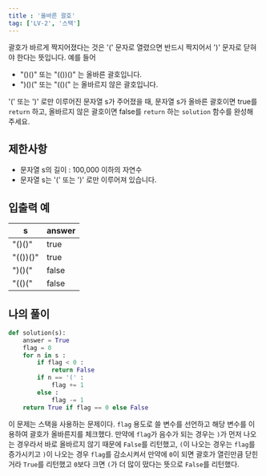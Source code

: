 ```yaml
---
title : '올바른 괄호'
tag: ['LV-2', '스택']
---
```


괄호가 바르게 짝지어졌다는 것은 '(' 문자로 열렸으면 반드시 짝지어서 ')' 문자로 닫혀야 한다는 뜻입니다. 예를 들어

-   "()()" 또는 "(())()" 는 올바른 괄호입니다.
-   ")()(" 또는 "(()(" 는 올바르지 않은 괄호입니다.

'(' 또는 ')' 로만 이루어진 문자열 s가 주어졌을 때, 문자열 s가 올바른 괄호이면 true를 `return` 하고, 올바르지 않은 괄호이면 false를 `return` 하는 `solution` 함수를 완성해 주세요.

## 제한사항

-   문자열 s의 길이 : 100,000 이하의 자연수
-   문자열 s는 '(' 또는 ')' 로만 이루어져 있습니다.


## 입출력 예
| s        | answer |
| -------- | ------ |
| "()()"   | true   |
| "(())()" | true   |
| ")()("   | false  |
| "(()("   | false  |


## 나의 풀이

```python
def solution(s):
    answer = True
    flag = 0
    for n in s :
        if flag < 0 :
            return False
        if n == '(' :
            flag += 1
        else :
            flag -= 1
    return True if flag == 0 else False
```

이 문제는 스택을 사용하는 문제이다. `flag` 용도로 쓸 변수를 선언하고 해당 변수를 이용하여 괄호가 올바른지를 체크했다. 만약에 `flag`가 음수가 되는 경우는 `)`가 먼저 나오는 경우라서 바로 올바르지 않기 때문에 `False`를 리턴했고, `(`이 나오는 경우는 `flag`를 증가시키고 `)`이 나오는 경우 `flag`를 감소시켜서 만약에 `0`이 되면 괄호가 열린만큼 닫힌거라 `True`를 리턴했고 `0`보다 크면 `(`가 더 많이 떴다는 뜻으로 `False`를 리턴했다.
